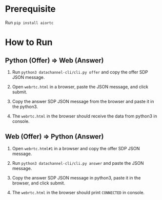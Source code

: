 # Prerequisite

Run `pip install aiortc`

# How to Run

## Python (Offer) => Web (Answer)

1. Run `python3 datachannel-cli/cli.py offer` and copy the offer SDP JSON message.

2. Open `webrtc.html` in a browser, paste the JSON message, and click submit.

3. Copy the answer SDP JSON message from the browser and paste it in the python3.

4. The `webrtc.html` in the browser should receive the data from python3 in console.

## Web (Offer) => Python (Answer)

1. Open `webrtc.html#1` in a browser and copy the offer SDP JSON message.

2. Run `python3 datachannel-cli/cli.py answer` and paste the JSON message.

3. Copy the answer SDP JSON message in python3, paste it in the browser, and click submit.

4. The `webrtc.html` in the browser should print `CONNECTED` in console.



